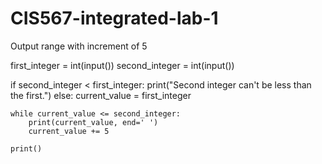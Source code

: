 # CIS567-integrated-lab-1
Output range with increment of 5

first_integer = int(input())
second_integer = int(input())

if second_integer < first_integer:
    print("Second integer can't be less than the first.")
else:
    current_value = first_integer
    
    
    while current_value <= second_integer:
        print(current_value, end=' ')
        current_value += 5
        
    print()  
